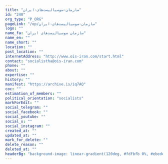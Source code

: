 ```yaml
---
title: "سازمان-سوسیالیست‌های-ایران"
id: "240"
org_type: "P_ORG"
pageLink: "/op/سازمان-سوسیالیست‌های-ایران"
logo: ""
name_fa: "سازمان سوسیالیست‌های ایران"
name_en: ""
name_short: ""
location: ""
post_location: ""
internetAddress: "http://www.ois-iran.com/start.html"
contact: "socialistha@ois-iran.com"
phone: ""
about: ""
expertise: ""
history: ""
manifest: "https://archive.is/iq7AQ"
coc: ""
estimation_of_members: ""
political_orientation: "socialists"
markForEdit: ""
social_telegram: ""
social_facebook: ""
social_youtube: ""
social_x: ""
social_instagram: ""
created_at: ""
updated_at: ""
mark_for_delete: ""
delete_reason: ""
deleted_at: ""
headerBg: "background-image: linear-gradient(120deg, #fdfbfb 0%, #ebedee 100%);"
---
```

